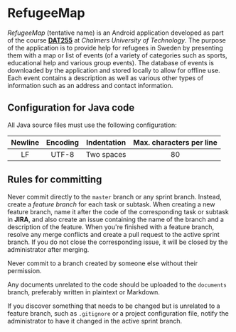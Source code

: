 # RefugeeMap
*RefugeeMap* (tentative name) is an Android application developed as part of the course [**DAT255**](https://github.com/hburden/DAT255 "Course page") at *Chalmers University of Technology*.
The purpose of the application is to provide help for refugees in Sweden by presenting them with a map or list of events (of a variety of categories such as sports, educational help and various group events).
The database of events is downloaded by the application and stored locally to allow for offline use.
Each event contains a description as well as various other types of information such as an address and contact information.

## Configuration for Java code
All Java source files must use the following configuration:

| Newline | Encoding | Indentation | Max. characters per line    |
|:-------:|:--------:|:-----------:|:---------------------------:|
| LF      | UTF-8    | Two spaces  | 80                          |

## Rules for committing
Never commit directly to the `master` branch or any sprint branch.
Instead, create a *feature branch* for each task or subtask.
When creating a new feature branch, name it after the code of the corresponding task or subtask in **JIRA**, and also create an issue containing the name of the branch and a description of the feature.
When you're finished with a feature branch, resolve any merge conflicts and create a pull request to the active sprint branch.
If you do not close the corresponding issue, it will be closed by the administrator after merging.

Never commit to a branch created by someone else without their permission.

Any documents unrelated to the code should be uploaded to the `documents` branch, preferably written in plaintext or Markdown.

If you discover something that needs to be changed but is unrelated to a feature branch, such as `.gitignore` or a project configuration file, notify the administrator to have it changed in the active sprint branch.
